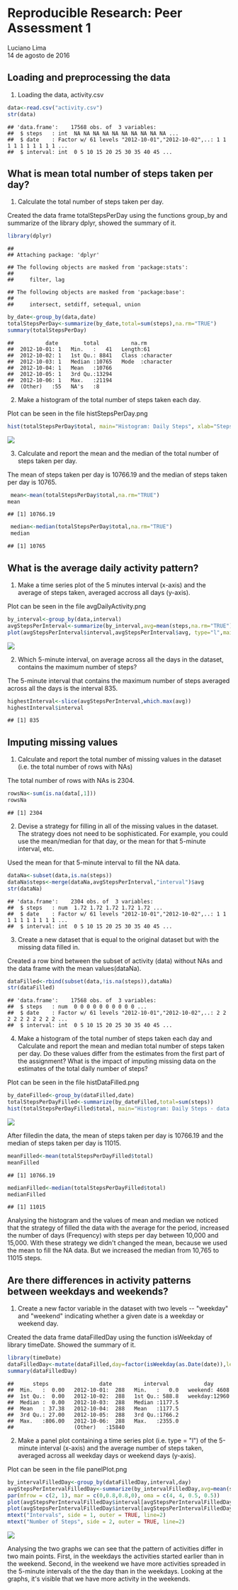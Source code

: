 # Reproducible Research: Peer Assessment 1
Luciano Lima  
14 de agosto de 2016  


## Loading and preprocessing the data
1. Loading the data, activity.csv

```r
data<-read.csv("activity.csv")
str(data)
```

```
## 'data.frame':	17568 obs. of  3 variables:
##  $ steps   : int  NA NA NA NA NA NA NA NA NA NA ...
##  $ date    : Factor w/ 61 levels "2012-10-01","2012-10-02",..: 1 1 1 1 1 1 1 1 1 1 ...
##  $ interval: int  0 5 10 15 20 25 30 35 40 45 ...
```

## What is mean total number of steps taken per day?
1. Calculate the total number of steps taken per day.

Created the data frame totalStepsPerDay using the functions group_by and summarize of the library dplyr, showed the summary of it.

```r
library(dplyr)
```

```
## 
## Attaching package: 'dplyr'
```

```
## The following objects are masked from 'package:stats':
## 
##     filter, lag
```

```
## The following objects are masked from 'package:base':
## 
##     intersect, setdiff, setequal, union
```

```r
by_date<-group_by(data,date)
totalStepsPerDay<-summarize(by_date,total=sum(steps),na.rm="TRUE")
summary(totalStepsPerDay)
```

```
##          date        total          na.rm          
##  2012-10-01: 1   Min.   :   41   Length:61         
##  2012-10-02: 1   1st Qu.: 8841   Class :character  
##  2012-10-03: 1   Median :10765   Mode  :character  
##  2012-10-04: 1   Mean   :10766                     
##  2012-10-05: 1   3rd Qu.:13294                     
##  2012-10-06: 1   Max.   :21194                     
##  (Other)   :55   NA's   :8
```

2. Make a histogram of the total number of steps taken each day.

Plot can be seen in the file histStepsPerDay.png

```r
hist(totalStepsPerDay$total, main="Histogram: Daily Steps", xlab="Steps per Day",ylab="Frenquency [Days]")
```

![](PA1_template_files/figure-html/histStepsPerDay-1.png)<!-- -->

3. Calculate and report the mean and the median of the total number of steps taken per day.

The mean of steps taken per day is 10766.19 and the median of steps taken per day is 10765.

```r
 mean<-mean(totalStepsPerDay$total,na.rm="TRUE")
mean
```

```
## [1] 10766.19
```

```r
 median<-median(totalStepsPerDay$total,na.rm="TRUE")
 median
```

```
## [1] 10765
```

## What is the average daily activity pattern?

1. Make a time series plot of the 5 minutes interval (x-axis) and the average of steps taken, averaged accross all days (y-axis).

Plot can be seen in the file avgDailyActivity.png

```r
by_interval<-group_by(data,interval)
avgStepsPerInterval<-summarize(by_interval,avg=mean(steps,na.rm="TRUE"))
plot(avgStepsPerInterval$interval,avgStepsPerInterval$avg, type="l",main="Averaged steps per 5m interval",xlab="5 minutes interval", ylab="Average steps")
```

![](PA1_template_files/figure-html/avgDailyActivity-1.png)<!-- -->

2. Which 5-minute interval, on average across all the days in the dataset, contains the maximum number of steps?

The 5-minute interval that contains the maximum number of steps averaged across all the days is the interval 835.

```r
highestInterval<-slice(avgStepsPerInterval,which.max(avg))
highestInterval$interval
```

```
## [1] 835
```

## Imputing missing values
1. Calculate and report the total number of missing values in the dataset (i.e. the total number of rows with NAs)

The total number of rows with NAs is 2304.

```r
rowsNa<-sum(is.na(data[,1]))
rowsNa
```

```
## [1] 2304
```

2. Devise a strategy for filling in all of the missing values in the dataset. The strategy does not need to be sophisticated. For example, you could use the mean/median for that day, or the mean for that 5-minute interval, etc.

Used the mean for that 5-minute interval to fill the NA data.

```r
dataNa<-subset(data,is.na(steps)) 
dataNa$steps<-merge(dataNa,avgStepsPerInterval,"interval")$avg
str(dataNa)
```

```
## 'data.frame':	2304 obs. of  3 variables:
##  $ steps   : num  1.72 1.72 1.72 1.72 1.72 ...
##  $ date    : Factor w/ 61 levels "2012-10-01","2012-10-02",..: 1 1 1 1 1 1 1 1 1 1 ...
##  $ interval: int  0 5 10 15 20 25 30 35 40 45 ...
```

3. Create a new dataset that is equal to the original dataset but with the missing data filled in.

Created a row bind between the subset of activity (data) without NAs and the data frame with the mean values(dataNa). 

```r
dataFilled<-rbind(subset(data,!is.na(steps)),dataNa)
str(dataFilled)
```

```
## 'data.frame':	17568 obs. of  3 variables:
##  $ steps   : num  0 0 0 0 0 0 0 0 0 0 ...
##  $ date    : Factor w/ 61 levels "2012-10-01","2012-10-02",..: 2 2 2 2 2 2 2 2 2 2 ...
##  $ interval: int  0 5 10 15 20 25 30 35 40 45 ...
```

4. Make a histogram of the total number of steps taken each day and Calculate and report the mean and median total number of steps taken per day. Do these values differ from the estimates from the first part of the assignment? What is the impact of imputing missing data on the estimates of the total daily number of steps?

Plot can be seen in the file histDataFilled.png

```r
by_dateFilled<-group_by(dataFilled,date)
totalStepsPerDayFilled<-summarize(by_dateFilled,total=sum(steps))
hist(totalStepsPerDayFilled$total, main="Histogram: Daily Steps - data filled in", xlab="Steps per Day", ylab="Frequency [Days]")
```

![](PA1_template_files/figure-html/histDataFilled-1.png)<!-- -->

After filledin the data, the mean of steps taken per day is 10766.19 and the median of steps taken per day is 11015.

```r
meanFilled<-mean(totalStepsPerDayFilled$total)
meanFilled
```

```
## [1] 10766.19
```

```r
medianFilled<-median(totalStepsPerDayFilled$total)
medianFilled
```

```
## [1] 11015
```

Analysing the histogram and the values of mean and median we noticed that the strategy of filled the data with the average for the period, increased the number of days (Frequency) with steps per day between 10,000 and 15,000. With these strategy we didn't changed the mean, because we used the  mean to fill the NA data. But we increased the median from 10,765 to 11015 steps.

## Are there differences in activity patterns between weekdays and weekends?
1. Create a new factor variable in the dataset with two levels -- "weekday" and "weekend" indicating whether a given date is a weekday or weekend day.

Created the data frame dataFilledDay using the function isWeekday of library timeDate. Showed the summary of it.

```r
library(timeDate)
dataFilledDay<-mutate(dataFilled,day=factor(isWeekday(as.Date(date)),levels=c(FALSE,TRUE),labels=c('weekend','weekday')))
summary(dataFilledDay)
```

```
##      steps                date          interval           day       
##  Min.   :  0.00   2012-10-01:  288   Min.   :   0.0   weekend: 4608  
##  1st Qu.:  0.00   2012-10-02:  288   1st Qu.: 588.8   weekday:12960  
##  Median :  0.00   2012-10-03:  288   Median :1177.5                  
##  Mean   : 37.38   2012-10-04:  288   Mean   :1177.5                  
##  3rd Qu.: 27.00   2012-10-05:  288   3rd Qu.:1766.2                  
##  Max.   :806.00   2012-10-06:  288   Max.   :2355.0                  
##                   (Other)   :15840
```

2. Make a panel plot containing a time series plot (i.e. type = "l") of the 5-minute interval (x-axis) and the average number of steps taken, averaged across all weekday days or weekend days (y-axis).

Plot can be seen in the file panelPlot.png

```r
by_intervalFilledDay<-group_by(dataFilledDay,interval,day)
avgStepsPerIntervalFilledDay<-summarize(by_intervalFilledDay,avg=mean(steps))
par(mfrow = c(2, 1), mar = c(0,0.8,0.8,0), oma = c(4, 4, 0.5, 0.5))
plot(avgStepsPerIntervalFilledDay$interval[avgStepsPerIntervalFilledDay$day=="weekend"],avgStepsPerIntervalFilledDay$avg[avgStepsPerIntervalFilledDay$day=="weekend"], type="l",main="Weekend",xlab="", ylab="",xaxt="n")
plot(avgStepsPerIntervalFilledDay$interval[avgStepsPerIntervalFilledDay$day=="weekday"],avgStepsPerIntervalFilledDay$avg[avgStepsPerIntervalFilledDay$day=="weekday"], type="l",main="Weekday",xlab="", ylab="")
mtext("Intervals", side = 1, outer = TRUE, line=2) 
mtext("Number of Steps", side = 2, outer = TRUE, line=2) 
```

![](PA1_template_files/figure-html/panelPlot-1.png)<!-- -->

Analysing the two graphs we can see that the pattern of activities differ in two main points. First, in the weekdays the activities started earlier than in the weekend. Second, in the weekend we have more activities spreaded in the 5-minute intervals of the the day than in the weekdays. Looking at the graphs, it's visible that we have more activity in the weekends.



